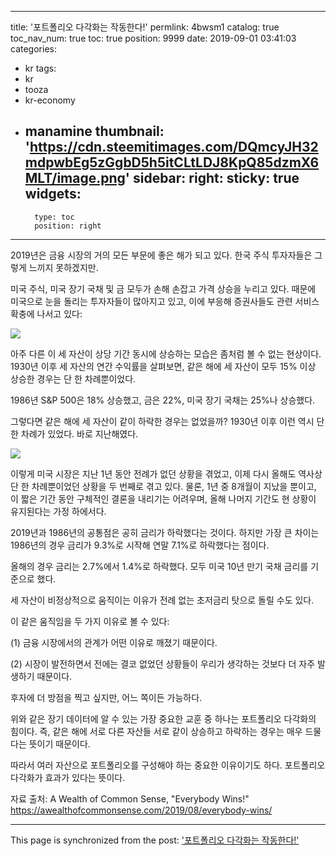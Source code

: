 
---
title: '포트폴리오 다각화는 작동한다!'
permlink: 4bwsm1
catalog: true
toc_nav_num: true
toc: true
position: 9999
date: 2019-09-01 03:41:03
categories:
- kr
tags:
- kr
- tooza
- kr-economy
- manamine
thumbnail: 'https://cdn.steemitimages.com/DQmcyJH32mdpwbEg5zGgbD5h5itCLtLDJ8KpQ85dzmX6MLT/image.png'
sidebar:
    right:
        sticky: true
widgets:
    -
        type: toc
        position: right
---


2019년은 금융 시장의 거의 모든 부문에 좋은 해가 되고 있다. 한국 주식 투자자들은 그렇게 느끼지 못하겠지만.​

미국 주식, 미국 장기 국채 및 금 모두가 손해 손잡고 가격 상승을 누리고 있다. 때문에 미국으로 눈을 돌리는 투자자들이 많아지고 있고, 이에 부응해 증권사들도 관련 서비스 확충에 나서고 있다:

![](https://cdn.steemitimages.com/DQmcyJH32mdpwbEg5zGgbD5h5itCLtLDJ8KpQ85dzmX6MLT/image.png)

아주 다른 이 세 자산이 상당 기간 동시에 상승하는 모습은 좀처럼 볼 수 없는 현상이다. 1930년 이후 세 자산의 연간 수익률을 살펴보면, 같은 해에 세 자산이 모두 15% 이상 상승한 경우는 단 한 차례뿐이었다.​

1986년 S&P 500은 18% 상승했고, 금은 22%, 미국 장기 국채는 25%나 상승했다.​

그렇다면 같은 해에 세 자산이 같이 하락한 경우는 없었을까? 1930년 이후 이런 역시 단 한 차례가 있었다. 바로 지난해였다.

![](https://cdn.steemitimages.com/DQmV9vYnbTLcqAhbeRK6nVm3WBPxdC2ineSmRRihwU4sKwy/image.png)

이렇게 미국 시장은 지난 1년 동안 전례가 없던 상황을 겪었고, 이제 다시 올해도 역사상 단 한 차례뿐이었던 상황을 두 번째로 겪고 있다. 물론, 1년 중 8개월이 지났을 뿐이고, 이 짧은 기간 동안 구체적인 결론을 내리기는 어려우며, 올해 나머지 기간도 현 상황이 유지된다는 가정 하에서다.​

2019년과 1986년의 공통점은 공히 금리가 하락했다는 것이다. 하지만 가장 큰 차이는 1986년의 경우 금리가 9.3%로 시작해 연말 7.1%로 하락했다는 점이다.​

올해의 경우 금리는 2.7%에서 1.4%로 하락했다. 모두 미국 10년 만기 국채 금리를 기준으로 했다.​

세 자산이 비정상적으로 움직이는 이유가 전례 없는 초저금리 탓으로 돌릴 수도 있다.​

이 같은 움직임을 두 가지 이유로 볼 수 있다:​

(1) 금융 시장에서의 관계가 어떤 이유로 깨졌기 때문이다.​

(2) 시장이 발전하면서 전에는 결코 없었던 상황들이 우리가 생각하는 것보다 더 자주 발생하기 때문이다.​

후자에 더 방점을 찍고 싶지만, 어느 쪽이든 가능하다.​

위와 같은 장기 데이터에 알 수 있는 가장 중요한 교훈 중 하나는 포트폴리오 다각화의 힘이다. 즉, 같은 해에 서로 다른 자산들 서로 같이 상승하고 하락하는 경우는 매우 드물다는 뜻이기 때문이다.​

따라서 여러 자산으로 포트폴리오를 구성해야 하는 중요한 이유이기도 하다. 포트폴리오 다각화가 효과가 있다는 뜻이다.​

자료 출처: A Wealth of Common Sense, "Everybody Wins!"
https://awealthofcommonsense.com/2019/08/everybody-wins/

- - -

This page is synchronized from the post: ['포트폴리오 다각화는 작동한다!'](https://steemit.com/@pius.pius/4bwsm1)

